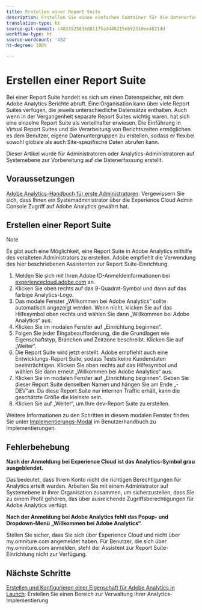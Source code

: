 ```yaml
---
title: Erstellen einer Report Suite
description: Erstellen Sie einen einfachen Container für die Datenerfassung in Adobe Analytics.
translation-type: ht
source-git-commit: c4833525816d81175a3446215eb92310ee4021dd
workflow-type: ht
source-wordcount: '452'
ht-degree: 100%

---
```



# Erstellen einer Report Suite

Bei einer Report Suite handelt es sich um einen Datenspeicher, mit dem Adobe Analytics Berichte abruft. Eine Organisation kann über viele Report Suites verfügen, die jeweils unterschiedliche Datensätze enthalten. Auch wenn in der Vergangenheit separate Report Suites wichtig waren, hat sich eine einzelne Report Suite als vorteilhafter erwiesen. Die Einführung in Virtual Report Suites und die Verarbeitung von Berichtszeiten ermöglichen es dem Benutzer, eigene Datenuntergruppen zu erstellen, sodass er flexibel sowohl globale als auch Site-spezifische Daten abrufen kann.

Dieser Artikel wurde für Administratoren oder Analytics-Administratoren auf Systemebene zur Vorbereitung auf die Datenerfassung erstellt.

## Voraussetzungen

[Adobe Analytics-Handbuch für erste Administratoren](first-admin-guide.md): Vergewissern Sie sich, dass Ihnen ein Systemadministrator über die Experience Cloud Admin Console Zugriff auf Adobe Analytics gewährt hat.

## Erstellen einer Report Suite

>[!NOTE]
>
>Es gibt auch eine Möglichkeit, eine Report Suite in Adobe Analytics mithilfe des veralteten Administrators zu erstellen. Adobe empfiehlt die Verwendung des hier beschriebenen Assistenten zur Report Suite-Einrichtung.

1. Melden Sie sich mit Ihren Adobe ID-Anmeldeinformationen bei [experiencecloud.adobe.com](https://experiencecloud.adobe.com) an.
1. Klicken Sie oben rechts auf das 9-Quadrat-Symbol und dann auf das farbige Analytics-Logo.
1. Das modale Fenster „Willkommen bei Adobe Analytics“ sollte automatisch angezeigt werden. Wenn nicht, klicken Sie auf das Hilfesymbol oben rechts und wählen Sie dann „Willkommen bei Adobe Analytics“ aus.
1. Klicken Sie im modalen Fenster auf „Einrichtung beginnen“.
1. Folgen Sie jeder Eingabeaufforderung, die die Grundlagen wie Eigenschaftstyp, Branchen und Zeitzone beschreibt. Klicken Sie auf „Weiter“.
1. Die Report Suite wird jetzt erstellt. Adobe empfiehlt auch eine Entwicklungs-Report Suite, sodass Tests keine Kundendaten beeinträchtigen. Klicken Sie oben rechts auf das Hilfesymbol und wählen Sie dann erneut „Willkommen bei Adobe Analytics“ aus.
1. Klicken Sie im modalen Fenster auf „Einrichtung beginnen“.
Geben Sie dieser Report Suite denselben Namen und hängen Sie am Ende „- DEV“an. Da diese Report Suite nur internen Traffic erhält, kann die geschätzte Größe die kleinste sein.
1. Klicken Sie auf „Weiter“, um Ihre dev-Report Suite zu erstellen.

Weitere Informationen zu den Schritten in diesem modalen Fenster finden Sie unter [Implementierungs-Modal](/help/implement/prepare/implementation-modal.md) im Benutzerhandbuch zu Implementierungen.

## Fehlerbehebung

**Nach der Anmeldung bei Experience Cloud ist das Analytics-Symbol grau ausgeblendet.**

Das bedeutet, dass Ihrem Konto nicht die richtigen Berechtigungen für Analytics erteilt wurden. Arbeiten Sie mit einem Administrator auf Systemebene in Ihrer Organisation zusammen, um sicherzustellen, dass Sie zu einem Profil gehören, das über ausreichende Zugriffsberechtigungen für Adobe Analytics verfügt.

**Nach der Anmeldung bei Adobe Analytics fehlt das Popup- und Dropdown-Menü „Willkommen bei Adobe Analytics“.**

Stellen Sie sicher, dass Sie sich über Experience Cloud und nicht über my.omniture.com angemeldet haben. Für Benutzer, die sich über my.omniture.com anmelden, steht der Assistent zur Report Suite-Einrichtung nicht zur Verfügung.

## Nächste Schritte

[Erstellen und Konfigurieren einer Eigenschaft für Adobe Analytics in Launch](/help/implement/launch/create-analytics-property.md): Erstellen Sie einen Bereich zur Verwaltung Ihrer Analytics-Implementierung

